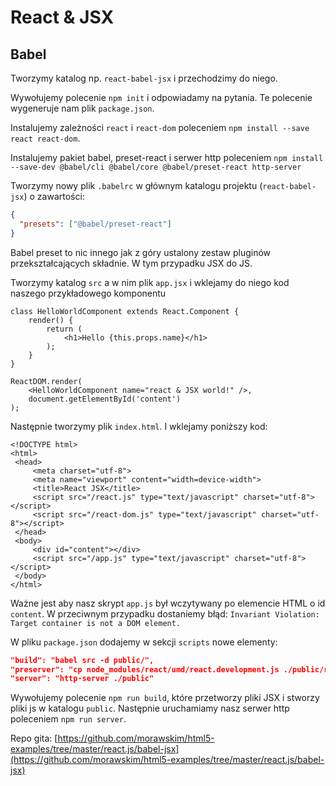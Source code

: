 # React & JSX

## Babel

Tworzymy katalog np. `react-babel-jsx` i przechodzimy do niego.

Wywołujemy polecenie `npm init` i odpowiadamy na pytania. Te polecenie wygeneruje nam plik `package.json`.

Instalujemy zależności `react` i `react-dom` poleceniem `npm install --save react react-dom`.

Instalujemy pakiet babel, preset-react i serwer http poleceniem `npm install --save-dev @babel/cli @babel/core @babel/preset-react http-server`

Tworzymy nowy plik `.babelrc` w głównym katalogu projektu (`react-babel-jsx`) o zawartości:

``` json
{
  "presets": ["@babel/preset-react"]
}
```

Babel preset to nic innego jak z góry ustalony zestaw pluginów przekształcających składnie. W tym przypadku JSX do JS.

Tworzymy katalog `src` a w nim plik `app.jsx` i wklejamy do niego kod naszego przykładowego komponentu

```
class HelloWorldComponent extends React.Component {
    render() {
        return (
            <h1>Hello {this.props.name}</h1>
        );
    }
}

ReactDOM.render(
    <HelloWorldComponent name="react & JSX world!" />,
    document.getElementById('content')
);

```

Następnie tworzymy plik `index.html`. I wklejamy poniższy kod:

```
<!DOCTYPE html>
<html>
 <head>
     <meta charset="utf-8">
     <meta name="viewport" content="width=device-width">
     <title>React JSX</title>
     <script src="/react.js" type="text/javascript" charset="utf-8"></script>
     <script src="/react-dom.js" type="text/javascript" charset="utf-8"></script>
 </head>
 <body>
     <div id="content"></div>
     <script src="/app.js" type="text/javascript" charset="utf-8"></script>
 </body>
</html>
```

Ważne jest aby nasz skrypt `app.js` był wczytywany po elemencie HTML o id `content`.
W przeciwnym przypadku dostaniemy błąd: `Invariant Violation: Target container is not a DOM element.`

W pliku `package.json` dodajemy w sekcji `scripts` nowe elementy:

``` json
"build": "babel src -d public/",
"preserver": "cp node_modules/react/umd/react.development.js ./public/react.js && cp node_modules/react-dom/umd/react-dom.development.js ./public/react-dom.js",
"server": "http-server ./public"
```

Wywołujemy polecenie `npm run build`, które przetworzy pliki JSX i stworzy pliki js w katalogu `public`.
Następnie uruchamiamy nasz serwer http poleceniem `npm run server`.

Repo gita: [https://github.com/morawskim/html5-examples/tree/master/react.js/babel-jsx](https://github.com/morawskim/html5-examples/tree/master/react.js/babel-jsx)
